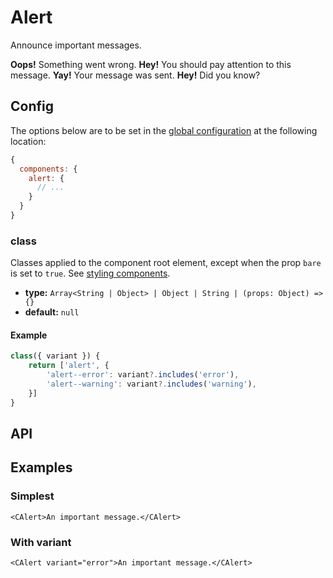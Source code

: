 # Alert

Announce important messages.

<Showcase>
    <div class="space-y-4">
        <CAlert variant="error">
            <strong>Oops!</strong> Something went wrong.
        </CAlert>
        <CAlert variant="warning">
            <strong>Hey!</strong> You should pay attention to this message.
        </CAlert>
        <CAlert variant="success">
            <strong>Yay!</strong> Your message was sent.
        </CAlert>
        <CAlert variant="info">
            <strong>Hey!</strong> Did you know?
        </CAlert>
    </div>
</Showcase>

## Config

The options below are to be set in the [global configuration](/guide/config.html) at the following location:

```js
{
  components: {
    alert: {
      // ...
    }
  }
}
```

### class

Classes applied to the component root element, except when the prop `bare` is set to `true`. See [styling components](/guide/styling-components/).

- **type:** `Array<String | Object> | Object | String | (props: Object) => {}`
- **default:** `null`

#### Example

```js
class({ variant }) {
    return ['alert', {
        'alert--error': variant?.includes('error'),
        'alert--warning': variant?.includes('warning'),
    }]
}
```

## API

<Docgen :components="['CAlert']" />

## Examples

### Simplest

```vue:no-line-numbers
<CAlert>An important message.</CAlert>
```

### With variant

```vue:no-line-numbers
<CAlert variant="error">An important message.</CAlert>
```
